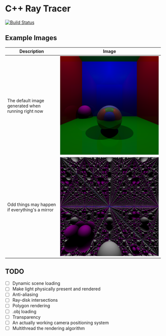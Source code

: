 # C++ Ray Tracer

[![Build Status](https://travis-ci.com/inda18plusplus/alandr-raytracer.svg?branch=master)](https://travis-ci.com/inda18plusplus/alandr-raytracer)

## Example Images

| Description | Image |
| --- | --- |
| The default image generated when running right now | ![](img/standard.png) |
| Odd things may happen if everything's a mirror | ![](img/mirrorRoom.png) |

## TODO

- [ ] Dynamic scene loading
- [ ] Make light physically present and rendered
- [ ] Anti-aliasing
- [ ] Ray-disk intersections
- [ ] Polygon rendering
- [ ] .obj loading
- [ ] Transparency
- [ ] An actually working camera positioning system
- [ ] Multithread the rendering algorithm

